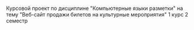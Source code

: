 #
Курсовой проект по дисциплине "Компьютерные языки разметки"
на тему "Веб-сайт продажи билетов на культурные мероприятия"
1 курс 2 семестр
